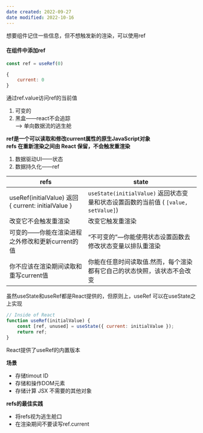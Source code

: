 ```yaml
---
date created: 2022-09-27
date modified: 2022-10-16
---
```


想要组件记住一些信息，但不想触发新的渲染，可以使用ref

#### 在组件中添加ref

```js
const ref = useRef(0)

{
	current: 0
}
```

通过ref.value访问ref的当前值  

1. 可变的  
2. 黑盒——react不会追踪  
——> 单向数据流的逃生舱

**ref是一个可以读取和修改current属性的原生JavaScript对象  
refs 在重新渲染之间由 React 保留，不会触发重渲染**

1. 数据驱动UI——状态  
2. 数据持久化——ref

| refs                                                                                  | state                                                                                                                     |
| ------------------------------------------------------------------------------------- | ------------------------------------------------------------------------------------------------------------------------- |
| useRef(initialValue) 返回 { current: initialValue }  | `useState(initialValue)` 返回状态变量和状态设置函数的当前值 ( `[value, setValue]`) |
| 改变它不会触发重渲染  | 改变它触发重渲染                                        |
| 可变的——你能在渲染进程之外修改和更新current的值 | “不可变的”—你能使用状态设置函数去修改状态变量以排队重渲染   |
| 你不应该在渲染期间读取和重写current值  | 你能在任意时间读取值.然而，每个渲染都有它自己的状态快照，该状态不会改变  |

虽然useState和useRef都是React提供的，但原则上，useRef 可以在useState之上实现

```js
// Inside of React
function useRef(initialValue) {
	const [ref, unused] = useState({ current: initialValue });
	return ref;
}
```

React提供了useRef的内置版本

**场景**

- 存储timout ID
- 存储和操作DOM元素
- 存储计算 JSX 不需要的其他对象

**refs的最佳实践**

- 将refs视为逃生舱口
- 在渲染期间不要读写ref.current
